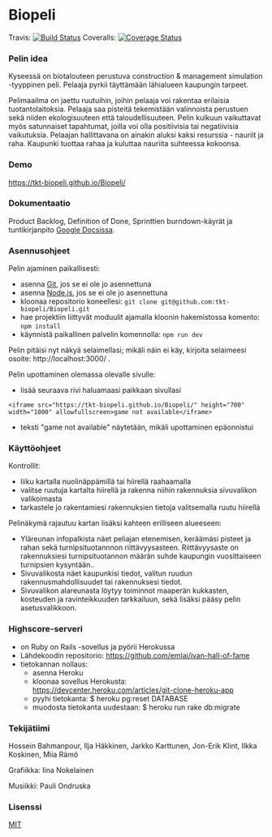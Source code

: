 # Biopeli 

Travis: [![Build Status](https://travis-ci.org/tkt-biopeli/Biopeli.svg?branch=master)](https://travis-ci.org/tkt-biopeli/Biopeli)
Coveralls: [![Coverage Status](https://coveralls.io/repos/github/tkt-biopeli/Biopeli/badge.svg?branch=master)](https://coveralls.io/github/tkt-biopeli/Biopeli?branch=master)

### Pelin idea

Kyseessä on biotalouteen perustuva construction & management simulation -tyyppinen peli. Pelaaja pyrkii täyttämään lähialueen kaupungin tarpeet.

Pelimaailma on jaettu ruutuihin, joihin pelaaja voi rakentaa erilaisia tuotantolaitoksia. Pelaaja saa pisteitä tekemistään valinnoista perustuen sekä niiden ekologisuuteen että taloudellisuuteen. Pelin kulkuun vaikuttavat myös satunnaiset tapahtumat, joilla voi olla positiivisia tai negatiivisia vaikutuksia. Pelaajan hallittavana on ainakin aluksi kaksi resurssia - nauriit ja raha. Kaupunki tuottaa rahaa ja kuluttaa nauriita suhteessa kokoonsa.

### Demo

https://tkt-biopeli.github.io/Biopeli/

### Dokumentaatio
Product Backlog, Definition of Done, Sprinttien burndown-käyrät ja tuntikirjanpito [Google Docsissa](https://docs.google.com/spreadsheets/d/1jGGEMFrbdNQ7DfI0Ranoajh7EyWghUSOJsJR0W0MmUg/edit?usp=sharing).

### Asennusohjeet
Pelin ajaminen paikallisesti:
- asenna [Git](https://git-scm.com/book/en/v2/Getting-Started-Installing-Git), jos se ei ole jo asennettuna
- asenna [Node.js](https://nodejs.org/en/download/package-manager/), jos se ei ole jo asennettuna
- kloonaa repositorio koneellesi: `git clone git@github.com:tkt-biopeli/Biopeli.git`
- hae projektiin liittyvät moduulit ajamalla kloonin hakemistossa komento: `npm install`
- käynnistä paikallinen palvelin komennolla: `npm run dev`

Pelin pitäisi nyt näkyä selaimellasi; mikäli näin ei käy, kirjoita selaimeesi osoite: http://localhost:3000/ .

Pelin upottaminen olemassa olevalle sivulle:
- lisää seuraava rivi haluamaasi paikkaan sivullasi
```
<iframe src="https://tkt-biopeli.github.io/Biopeli/" height="700" width="1000" allowfullscreen>game not available</iframe>
```
- teksti "game not available" näytetään, mikäli upottaminen epäonnistui

### Käyttöohjeet
Kontrollit:
- liiku kartalla nuolinäppämillä tai hiirellä raahaamalla
- valitse ruutuja kartalta hiirellä ja rakenna niihin rakennuksia sivuvalikon valikoimasta
- tarkastele jo rakentamiesi rakennuksien tietoja valitsemalla ruutu hiirellä

Pelinäkymä rajautuu kartan lisäksi kahteen erilliseen alueeseen:
- Yläreunan infopalkista näet peliajan etenemisen, keräämäsi pisteet ja rahan sekä turnipsituotannnon riittävyysasteen. Riittävyysaste on rakennuksiesi turnipsituotannon määrän suhde kaupungin vuosittaiseen turnipsien kysyntään..
- Sivuvalikosta näet kaupunkisi tiedot, valitun ruudun rakennusmahdollisuudet tai rakennuksesi tiedot.
- Sivuvalikon alareunasta löytyy toiminnot maaperän kukkasten, kosteuden ja ravinteikkuuden tarkkailuun, sekä lisäksi pääsy pelin asetusvalikkoon.

### Highscore-serveri
- on Ruby on Rails -sovellus ja pyörii Herokussa
- Lähdekoodin repositorio: https://github.com/emlai/ivan-hall-of-fame
- tietokannan nollaus:
  	- asenna Heroku
	- kloonaa sovellus Herokusta: https://devcenter.heroku.com/articles/git-clone-heroku-app
	- pyyhi tietokanta: $ heroku pg:reset DATABASE
	- muodosta tietokanta uudestaan: $ heroku run rake db:migrate 

### Tekijätiimi
Hossein Bahmanpour, Ilja Häkkinen, Jarkko Karttunen, Jon-Erik Klint, Ilkka Koskinen, Miia Rämö

Grafiikka: Iina Nokelainen

Musiikki: Pauli Ondruska

### Lisenssi
[MIT](https://opensource.org/licenses/MIT)
